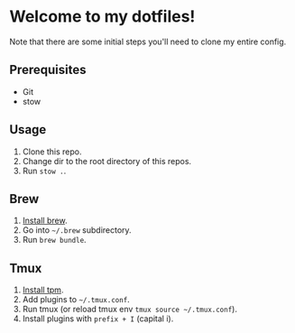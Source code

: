 # Welcome to my dotfiles!

Note that there are some initial steps you'll need to clone my entire config.

## Prerequisites

* Git
* stow

## Usage

1. Clone this repo.
1. Change dir to the root directory of this repos.
1. Run `stow .`.

## Brew

1. [Install brew][brew].
1. Go into `~/.brew` subdirectory.
1. Run `brew bundle`.  

## Tmux

1. [Install tpm][tpm].
1. Add plugins to `~/.tmux.conf`.
1. Run tmux (or reload tmux env `tmux source ~/.tmux.conf`).
1. Install plugins with `prefix + I` (capital i).

[tpm]: https://github.com/tmux-plugins/tpm?tab=readme-ov-file#installation
[brew]: https://brew.sh/
